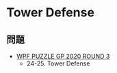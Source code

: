 # Tower Defense

## 問題
- [WPF PUZZLE GP 2020 ROUND 3](../questions/wpfpgp2020-3.md)
	- 24-25. Tower Defense
